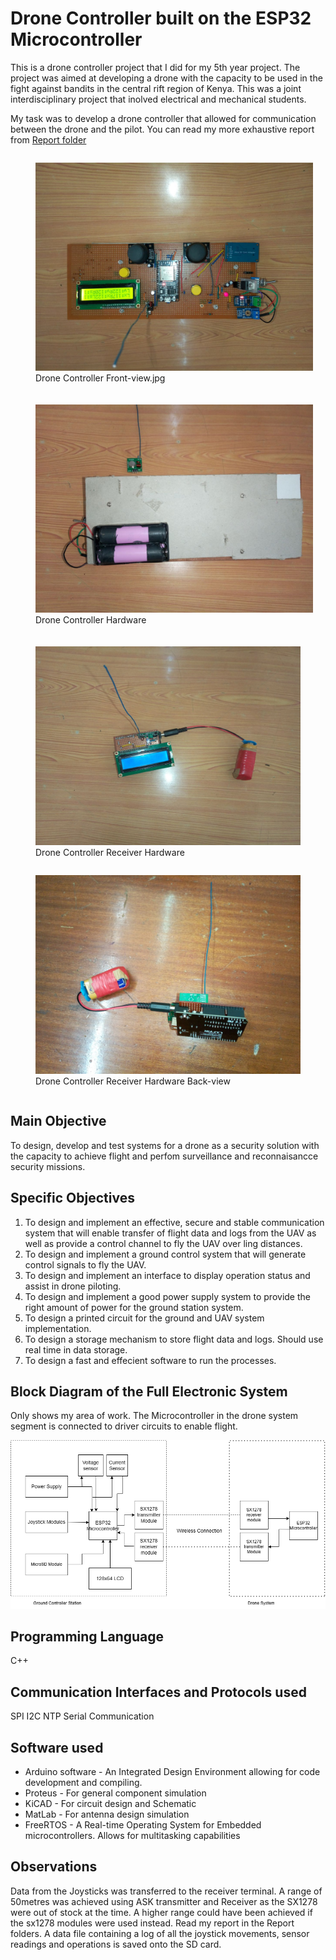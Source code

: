 # Drone Controller built on the ESP32 Microcontroller

This is a drone controller project that I did for my 5th year project.
The project was aimed at developing a drone with the capacity to be used 
in the fight against bandits in the central rift region of Kenya. This was 
a joint interdisciplinary project that inolved electrical and mechanical students.

My task was to develop a drone controller that allowed for communication between the drone
and the pilot. You can read my more exhaustive report from [Report folder](./Report)
<div style="display: flex; flex-direction: row; flex-wrap: wrap;">
  <figure style="margin-right: 20px; margin-bottom: 20px; flex: 1 1 300px;">
    <img src="/Images/Drone Controller Front-view.jpg" alt="Drone Controller Front-view" style="width: 100%; height: auto;">
    <figcaption>Drone Controller Front-view.jpg</figcaption>
  </figure>
  <figure style="margin-right: 20px; margin-bottom: 20px; flex: 1 1 300px;">
    <img src="/Images/Drone Controller Hardware.jpg" alt="Drone Controller Hardware" style="width: 100%; height: auto;">
    <figcaption>Drone Controller Hardware</figcaption>
  </figure>
  <figure style="flex: 1 1 300px;">
    <img src="/Images/Drone Controller Receiver Hardware.jpg" alt="Drone Controller Receiver Hardware.jpg" style="width: 100%; height: auto;">
    <figcaption>Drone Controller Receiver Hardware</figcaption>
  </figure>
  <figure style="flex: 1 1 300px;">
    <img src="/Images/Drone Controller Receiver Hardware Back-view.jpg" alt="Drone Controller Receiver Hardware.jpg" style="width: 100%; height: auto;">
    <figcaption>Drone Controller Receiver Hardware Back-view</figcaption>
  </figure>
</div>

## Main Objective
To design, develop and test systems for a drone as a security solution with the capacity to achieve flight and perfom surveillance and reconnaisancce security missions.

## Specific Objectives
1. To design and implement an effective, secure and stable communication system that will enable transfer of flight data and logs from the UAV as well as provide a control channel to fly the UAV over ling distances.
2. To design and implement a ground control system that will generate control signals to fly the UAV.
3. To design and implement an interface to display operation status and assist in drone piloting.
4. To design and implement a good power supply system to provide the right amount of power for the ground station system.
5. To design a printed circuit for the ground and UAV system implementation.
6. To design a storage mechanism to store flight data and logs. Should use real time in data storage.
7. To design a fast and effecient software to run the processes.

## Block Diagram of the Full Electronic System
Only shows my area of work. The Microcontroller in the drone system segment is connected to driver circuits to enable flight.

![alt text](/Images/Circuit%20Block%20Diagram.drawio.png 'title text')

## Programming Language
C++
## Communication Interfaces and Protocols used
SPI
I2C
NTP
Serial Communication
## Software used
- Arduino software - An Integrated Design Environment allowing for code development and compiling.
- Proteus - For general component simulation
- KiCAD - For circuit design and Schematic
- MatLab - For antenna design simulation
- FreeRTOS -  A Real-time Operating System for Embedded microcontrollers. Allows for multitasking capabilities

## Observations
Data from the Joysticks was transferred to the receiver terminal.
A range of 50metres was achieved using ASK transmitter and Receiver as the SX1278 were out of stock at the time.
A higher range could have been achieved if the sx1278 modules were used instead.
Read my report in the Report folders.
A data file containing a log of all the joystick movements, sensor readings and operations is saved onto the SD card.
